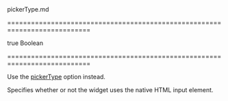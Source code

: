 <!--dep-->pickerType.md<!--/dep-->
===========================================================================
<!--default-->true<!--/default-->
<!--type-->Boolean<!--/type-->
===========================================================================

<!--deprecated-->
Use the [pickerType](/Documentation/ApiReference/UI_Widgets/dxDateBox/Configuration/#pickerType) option instead.
<!--/deprecated-->

<!--shortDescription-->
Specifies whether or not the widget uses the native HTML input element.
<!--/shortDescription-->

<!--fullDescription-->

<!--/fullDescription-->